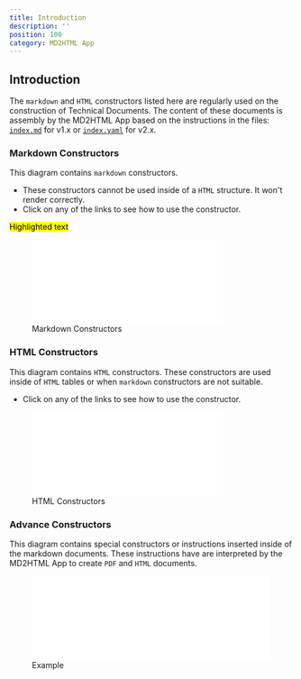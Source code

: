 ```yaml
---
title: Introduction
description: ''
position: 100
category: MD2HTML App
---
```


## Introduction

The `markdown` and `HTML` constructors listed here are regularly used on the construction of Technical Documents. The content of these documents is assembly by the MD2HTML App based on the instructions in the files: [`index.md`](/md2html-setup#md2html-v1x) for v1.x or [`index.yaml`](/md2html-setup#md2html-v2x) for v2.x.

### Markdown Constructors
This diagram contains `markdown` constructors.
* These constructors cannot be used inside of a `HTML` structure. It won't render correctly.
* Click on any of the links to see how to use the constructor.

<mark >Highlighted text</mark> 

<figure>
<embed style="width: 80%" src="images/md-basic-constr.svg" alt="Markdown Constructors">
    <figcaption>Markdown Constructors</figcaption>
</figure>

### HTML Constructors
This diagram contains `HTML` constructors. These constructors are used inside of `HTML` tables or when `markdown` constructors are not suitable.
* Click on any of the links to see how to use the constructor.

<figure>
<embed style="width: 80%" src="images/extended-constr-graph.drawio.svg" alt="HTLM Constructors">
    <figcaption>HTML Constructors</figcaption>
</figure>

### Advance Constructors
This diagram contains special constructors or instructions inserted inside of the markdown documents. These instructions have are interpreted by the MD2HTML App to create `PDF` and `HTML` documents.

<figure>
<embed style="width: 100%" src="images/md2html-example.svg" alt="Example">
    <figcaption>Example</figcaption>
</figure>